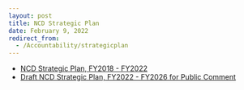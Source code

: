 ```yaml
---
layout: post
title: NCD Strategic Plan
date: February 9, 2022
redirect_from:
  - /Accountability/strategicplan
---
```

* [NCD Strategic Plan, FY2018 - FY2022](https://ncd.gov/sites/default/files/FULL%20FY18-22%20NCD%20STRATEGIC%20PLAN_Updates%20Spring%202018%20%281%29_1.docx)
* [Draft NCD Strategic Plan, FY2022 - FY2026 for Public Comment](https://ncd.gov/sites/default/files/NCD%202022%20Strat%20Plan_June%204%202021%20as%20SUBMITTED.pdf)
